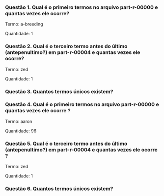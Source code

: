 <h3> Questão 1. Qual é o primeiro termos no arquivo part-r-00000 e quantas vezes ele ocorre? </h3>
<p>Termo: a-breeding</p>
<p>Quantidade: 1</p>

<h3> Questão 2. Qual é o terceiro termo antes do último (antepenultimo?) em part-r-00004 e quantas vezes ele ocorre? </h3>
<p>Termo: zed</p>
<p>Quantidade: 1</p>

<h3> Questão 3. Quantos termos únicos existem? </h3>


<h3> Questão 4. Qual é o primeiro termos no arquivo part-r-00000 e quantas vezes ele ocorre ? </h3>
<p>Termo: aaron</p>
<p>Quantidade: 96</p>

<h3> Questão 5. Qual é o terceiro termo antes do último (antepenultimo?) em part-r-00004 e quantas vezes ele ocorre ? </h3>
<p>Termo: zed</p>
<p>Quantidade: 1</p>

<h3> Questão 6. Quantos termos únicos existem? </h3>

